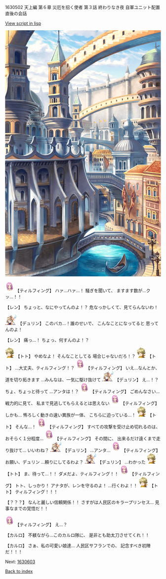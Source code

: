 1630502 天上編 第６章 災厄を招く使者 第３話 終わりなき夜 自軍ユニット配置直後の会話

[View script in lisp](../scripts/1630502.txt)

![006_town2.png](../images/backgrounds/006_town2.png)

<img src="../images/units/101411.png" alt="101411.png" height="34"/>
【ティルフィング】
ハァ…ハァ…！
騒ぎを聞いて、
ますます数が…クッ…！！

【レン】
ちょっと、なにやってんのよ！？
危なっかしくて、見てらんないわ！

<img src="../images/units/0.png" alt="0.png" height="34"/>
【デュリン】
このバカ…！誰のせいで、
こんなことになってると
思ってんのよ！

【レン】
痛っ…！
ちょっ、何すんのよ！？

<img src="../images/units/4.png" alt="4.png" height="34"/>
【トト】
やめなよ！
そんなことしてる
場合じゃないだろ！？

<img src="../images/units/4.png" alt="4.png" height="34"/>
【トト】
…大丈夫、ティルフィング！？

<img src="../images/units/101411.png" alt="101411.png" height="34"/>
【ティルフィング】
いえ…なんとか、道を切り拓きます
…みんなは、一気に駆け抜けて

<img src="../images/units/0.png" alt="0.png" height="34"/>
【デュリン】
え…！？
ちょ、ちょっと待って
…アンタは！？

<img src="../images/units/101411.png" alt="101411.png" height="34"/>
【ティルフィング】
ごめんなさい…戦力的に見て、
私まで見逃してもらえるとは思えない

<img src="../images/units/101411.png" alt="101411.png" height="34"/>
【ティルフィング】
しかも…
怖ろしく動きの速い異族が一体、
こちらに迫っている…！

<img src="../images/units/4.png" alt="4.png" height="34"/>
【トト】
そんな…！

<img src="../images/units/101411.png" alt="101411.png" height="34"/>
【ティルフィング】
すべての攻撃を受け止め切れるのは、
おそらく１分程度…

<img src="../images/units/101411.png" alt="101411.png" height="34"/>
【ティルフィング】
その間に、
出来るだけ遠くまで走り抜けて…
いいわね？

<img src="../images/units/0.png" alt="0.png" height="34"/>
【デュリン】
…アンタ…

<img src="../images/units/101411.png" alt="101411.png" height="34"/>
【ティルフィング】
お願い、デュリン
…頼りにしてるわよ？

<img src="../images/units/0.png" alt="0.png" height="34"/>
【デュリン】
…わかった

<img src="../images/units/4.png" alt="4.png" height="34"/>
【トト】
ま、待って…！！
ダメだよ、ティルフィング！！

<img src="../images/units/101411.png" alt="101411.png" height="34"/>
【ティルフィング】
トト、しっかり！
アナタが、レンを守るのよ！
…行くわよ！！

<img src="../images/units/4.png" alt="4.png" height="34"/>
【トト】
ティルフィング！！！

【？？？】
なんと麗しい信頼関係！！
さすがは人民区のキラープリンセス…
見事なまでの覚悟だ！！

<img src="../images/units/101411.png" alt="101411.png" height="34"/>
【ティルフィング】
え…？

【カルロ】
不躾ながら…このカルロ隊に、
是非とも助太刀させてくれ！！

【カルロ】
さぁ、私の可愛い娘達…
人民区サフランでの、
記念すべき初陣だ！！！

Next: [1630603](1630603.md)

[Back to index](index.md)
